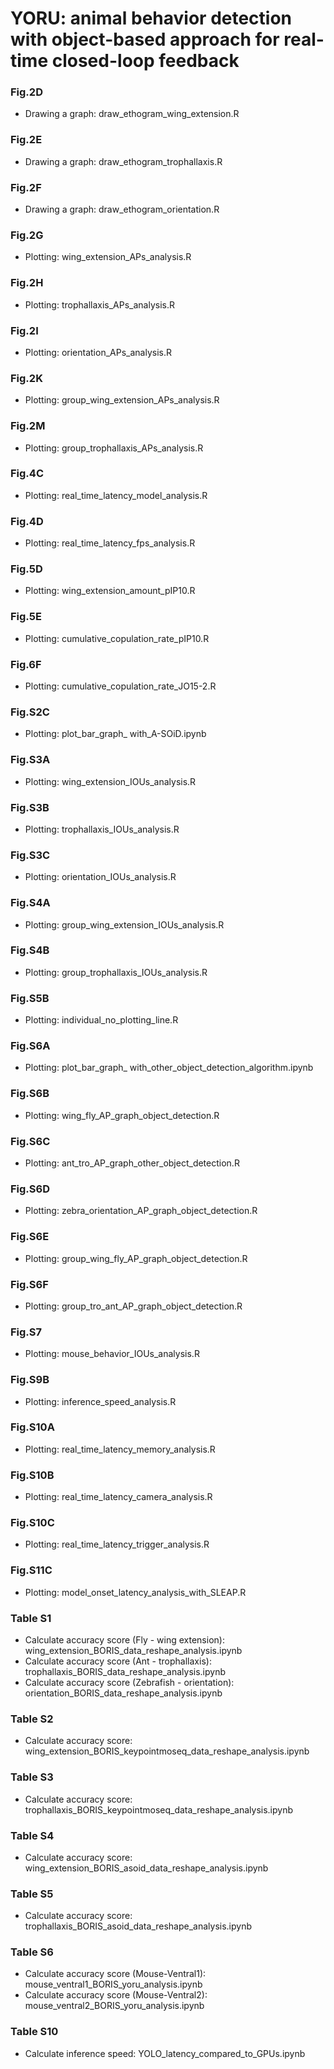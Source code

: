 # YORU: animal behavior detection with object-based approach for real-time closed-loop feedback

### Fig.2D  
- Drawing a graph: draw_ethogram_wing_extension.R  

### Fig.2E  
- Drawing a graph: draw_ethogram_trophallaxis.R  

### Fig.2F  
- Drawing a graph: draw_ethogram_orientation.R  

### Fig.2G  
- Plotting: wing_extension_APs_analysis.R

### Fig.2H  
- Plotting: trophallaxis_APs_analysis.R

### Fig.2I  
- Plotting: orientation_APs_analysis.R

### Fig.2K  
- Plotting: group_wing_extension_APs_analysis.R

### Fig.2M  
- Plotting: group_trophallaxis_APs_analysis.R

### Fig.4C  
- Plotting: real_time_latency_model_analysis.R

### Fig.4D  
- Plotting: real_time_latency_fps_analysis.R

### Fig.5D
- Plotting: wing_extension_amount_pIP10.R

### Fig.5E
- Plotting: cumulative_copulation_rate_pIP10.R

### Fig.6F
- Plotting: cumulative_copulation_rate_JO15-2.R

### Fig.S2C
- Plotting: plot_bar_graph_ with_A-SOiD.ipynb

### Fig.S3A  
- Plotting: wing_extension_IOUs_analysis.R

### Fig.S3B  
- Plotting: trophallaxis_IOUs_analysis.R

### Fig.S3C  
- Plotting: orientation_IOUs_analysis.R  

### Fig.S4A  
- Plotting: group_wing_extension_IOUs_analysis.R  
  
### Fig.S4B   
- Plotting: group_trophallaxis_IOUs_analysis.R  

### Fig.S5B  
- Plotting: individual_no_plotting_line.R  

### Fig.S6A    
- Plotting: plot_bar_graph_ with_other_object_detection_algorithm.ipynb

### Fig.S6B  
- Plotting: wing_fly_AP_graph_object_detection.R  

### Fig.S6C  
- Plotting: ant_tro_AP_graph_other_object_detection.R

### Fig.S6D  
- Plotting: zebra_orientation_AP_graph_object_detection.R  

### Fig.S6E  
- Plotting: group_wing_fly_AP_graph_object_detection.R

### Fig.S6F  
- Plotting: group_tro_ant_AP_graph_object_detection.R

### Fig.S7
- Plotting: mouse_behavior_IOUs_analysis.R

### Fig.S9B  
- Plotting: inference_speed_analysis.R

### Fig.S10A  
- Plotting: real_time_latency_memory_analysis.R

### Fig.S10B  
- Plotting: real_time_latency_camera_analysis.R

### Fig.S10C  
- Plotting: real_time_latency_trigger_analysis.R

### Fig.S11C  
- Plotting: model_onset_latency_analysis_with_SLEAP.R

### Table S1
- Calculate accuracy score (Fly - wing extension): wing_extension_BORIS_data_reshape_analysis.ipynb  
- Calculate accuracy score (Ant - trophallaxis): trophallaxis_BORIS_data_reshape_analysis.ipynb  
- Calculate accuracy score (Zebrafish - orientation): orientation_BORIS_data_reshape_analysis.ipynb

### Table S2  
- Calculate accuracy score: wing_extension_BORIS_keypointmoseq_data_reshape_analysis.ipynb

### Table S3  
- Calculate accuracy score: trophallaxis_BORIS_keypointmoseq_data_reshape_analysis.ipynb

### Table S4  
- Calculate accuracy score: wing_extension_BORIS_asoid_data_reshape_analysis.ipynb

### Table S5  
- Calculate accuracy score: trophallaxis_BORIS_asoid_data_reshape_analysis.ipynb

### Table S6
- Calculate accuracy score (Mouse-Ventral1): mouse_ventral1_BORIS_yoru_analysis.ipynb
- Calculate accuracy score (Mouse-Ventral2): mouse_ventral2_BORIS_yoru_analysis.ipynb

### Table S10   
- Calculate inference speed: YOLO_latency_compared_to_GPUs.ipynb

